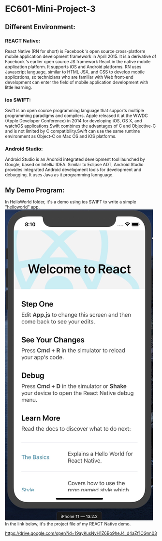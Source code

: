 # EC601-Mini-Project-3
## Different Environment:
### REACT Native:
React Native (RN for short) is Facebook ’s open source cross-platform mobile application development framework in April 2015. It is a derivative of Facebook ’s earlier open source JS framework React in the native mobile application platform. It supports iOS and Android platforms. RN uses Javascript language, similar to HTML JSX, and CSS to develop mobile applications, so technicians who are familiar with Web front-end development can enter the field of mobile application development with little learning.
### ios SWIFT:
Swift is an open source programming language that supports multiple programming paradigms and compilers. Apple released it at the WWDC (Apple Developer Conference) in 2014 for developing iOS, OS X, and watchOS applications.Swift combines the advantages of C and Objective-C and is not limited by C compatibility.Swift can use the same runtime environment as Object-C on Mac OS and iOS platforms.
### Android Studio:
Android Studio is an Android integrated development tool launched by Google, based on IntelliJ IDEA. Similar to Eclipse ADT, Android Studio provides integrated Android development tools for development and debugging. It uses Java as it programming lannguage. 

## My Demo Program:
In HelloWorld folder, it's a demo using ios SWIFT to write a simple "helloworld" app.</br>
![image](https://github.com/Yiming-Miao/EC601-Mini-Project-3/blob/master/REACT1.JPG)
In the link below, it's the project file of my REACT Native demo.</br>

https://drive.google.com/open?id=19ayKusNvH1Z6Bo9heJ4_d4aZf1CGnn03</br>

